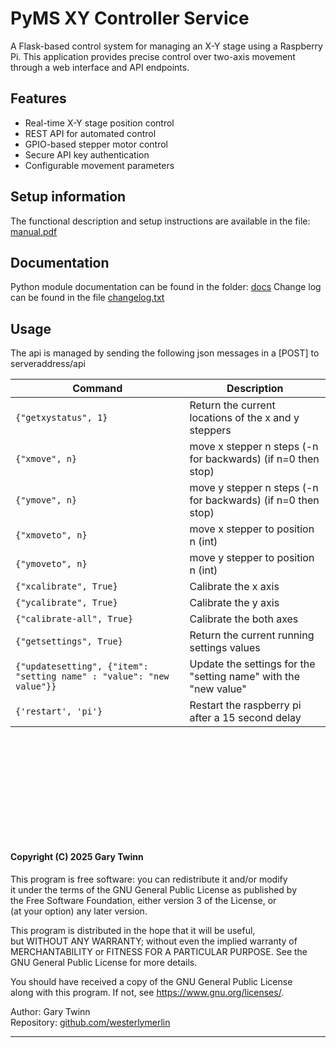 # PyMS  XY Controller Service
A Flask-based control system for managing an X-Y stage using a Raspberry Pi. This application provides precise control over two-axis movement through a web interface and API endpoints.

## Features

- Real-time X-Y stage position control
- REST API for automated control
- GPIO-based stepper motor control
- Secure API key authentication
- Configurable movement parameters

## Setup information
The functional description and setup instructions are available in the file: [manual.pdf](./manual.pdf)

## Documentation
Python module documentation can be found in the folder: [docs](./docs/readme.md)
Change log can be found in the file [changelog.txt](./changelog.txt)


## Usage
The api is managed by sending the following json messages in a [POST] to  serveraddress/api

| Command | Description                                                     |
|---|-----------------------------------------------------------------|
| `{"getxystatus", 1}` | Return the current locations of the x and y steppers            |
| `{"xmove", n}` | move x stepper n steps (-n for backwards) (if n=0 then stop)    |
| `{"ymove", n}` | move y stepper n steps (-n for backwards) (if n=0 then stop)    |
| `{"xmoveto", n}`| move x stepper to position n (int)                              |
| `{"ymoveto", n}` | move y stepper to position n (int)                              |
| `{"xcalibrate", True}` | Calibrate the x axis                                            |
| `{"ycalibrate", True}` | Calibrate the y axis                                            |
| `{"calibrate-all", True}` | Calibrate the both axes                                         |
| `{"getsettings", True}` | Return the current running settings values                      |
| `{"updatesetting", {"item": "setting name" : "value": "new value"}}` | Update the settings for the "setting name" with the "new value" |
| `{'restart', 'pi'}` | Restart the raspberry pi after a 15 second delay               |


&nbsp;   
&nbsp;    
&nbsp;  
&nbsp;   
&nbsp;   
&nbsp;   
--------------

#### Copyright (C) 2025 Gary Twinn

This program is free software: you can redistribute it and/or modify  
it under the terms of the GNU General Public License as published by  
the Free Software Foundation, either version 3 of the License, or  
(at your option) any later version.  

This program is distributed in the hope that it will be useful,  
but WITHOUT ANY WARRANTY; without even the implied warranty of  
MERCHANTABILITY or FITNESS FOR A PARTICULAR PURPOSE. See the  
GNU General Public License for more details.  

You should have received a copy of the GNU General Public License  
along with this program. If not, see <https://www.gnu.org/licenses/>.


Author:  Gary Twinn  
Repository:  [github.com/westerlymerlin](https://github)

-------------

